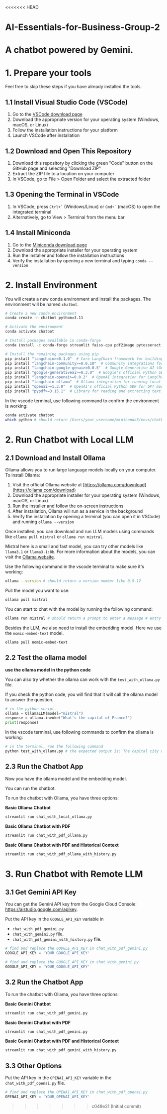 <<<<<<< HEAD
# AI-Essentials-for-Business-Group-2
A chatbot powered by Gemini.
=======
# 1. Prepare your tools

Feel free to skip these steps if you have already installed the tools.

## 1.1 Install Visual Studio Code (VSCode)

1. Go to the [VSCode download page](https://code.visualstudio.com/download)
2. Download the appropriate version for your operating system (Windows, macOS, or Linux)
3. Follow the installation instructions for your platform
4. Launch VSCode after installation

## 1.2 Download and Open This Repository

1. Download this repository by clicking the green "Code" button on the GitHub page and selecting "Download ZIP"
2. Extract the ZIP file to a location on your computer
3. In VSCode, go to File > Open Folder and select the extracted folder

## 1.3 Opening the Terminal in VSCode

1. In VSCode, press `` Ctrl+` `` (Windows/Linux) or `` Cmd+` `` (macOS) to open the integrated terminal
2. Alternatively, go to View > Terminal from the menu bar

## 1.4 Install Miniconda

1. Go to the [Miniconda download page](https://www.anaconda.com/docs/getting-started/miniconda/install)
2. Download the appropriate installer for your operating system
3. Run the installer and follow the installation instructions
4. Verify the installation by opening a new terminal and typing `conda --version`



# 2. Install Environment 


You will create a new conda environment and install the packages.
The environment will be named `chatbot`.

```bash
# Create a new conda environment
conda create -n chatbot python=3.11

# Activate the environment
conda activate chatbot

# Install packages available in conda-forge
conda install -c conda-forge streamlit faiss-cpu pdf2image pytesseract pillow

# Install the remaining packages using pip
pip install "langchain>=0.1.0"  # Core LangChain framework for building LLM applications
pip install "langchain-community>=0.0.10"  # Community integrations for LangChain, like RAG tools
pip install "langchain-google-genai>=0.0.5"  # Google Generative AI (Gemini) integration for LangChain
pip install "google-generativeai>=0.3.0"  # Google's official Python SDK for Gemini models
pip install "langchain-openai>=0.0.2"  # OpenAI integration for LangChain
pip install "langchain-ollama"  # Ollama integration for running local LLMs with LangChain
pip install "openai>=1.3.0"  # OpenAI's official Python SDK for GPT models
pip install "pypdf>=3.15.1"  # Library for reading and extracting text from PDF files
```

In the vscode terminal, use following command to confirm the environment is working:

```bash
conda activate chatbot
which python # should return /Users/your_username/miniconda3/envs/chatbot/bin/python
```


# 2. Run Chatbot with Local LLM

## 2.1 Download and Install Ollama

Ollama allows you to run large language models locally on your computer. To install Ollama:

1. Visit the official Ollama website at [https://ollama.com/download](https://ollama.com/download)
2. Download the appropriate installer for your operating system (Windows, macOS, or Linux)
3. Run the installer and follow the on-screen instructions
4. After installation, Ollama will run as a service in the background
5. Verify the installation by opening a terminal (you can open it in VSCode) and running `ollama --version`

Once installed, you can download and run LLM models using commands like `ollama pull mistral` or `ollama run mistral`.

Mistral here is a small and fast model, you can try other models like `llama3.1` or `llama3.1:8b`. For more information about the models, you can visit the [Ollama website](https://ollama.com/models).

Use the following command in the vscode terminal to make sure it's working:

```bash
ollama --version # should return a version number like 0.5.12
```


Pull the model you want to use:

```bash
ollama pull mistral
```

You can start to chat with the model by running the following command:

```bash
ollama run mistral # should return a prompt to enter a message # entry /bye to exit
```

Besides the LLM, we also need to install the embedding model. Here we use the `nomic-embed-text` model.

```bash
ollama pull nomic-embed-text
```

## 2.2 Test the ollama model

**use the ollama model in the python code**

You can also try whether the ollama can work with the `test_with_ollama.py` file.

If you check the python code, you will find that it will call the ollama model to answer the question.
```python
# in the python script.
ollama = OllamaLLM(model="mistral")
response = ollama.invoke("What's the capital of France?")
print(response)
```

In the vscode terminal, use following commands to confirm the ollama is working:

```bash
# in the terminal, run the following command
python test_with_ollama.py # the expected output is: The capital city of France is Paris.
```


## 2.3 Run the Chatbot App 

Now you have the ollama model and the embedding model. 


You can run the chatbot.


To run the chatbot with Ollama, you have three options:

**Basic Ollama Chatbot**
```bash
streamlit run chat_with_local_ollama.py
```

**Basic Ollama Chatbot with PDF**
```bash
streamlit run chat_with_pdf_ollama.py
```

**Basic Ollama Chatbot with PDF and Historical Context**
```bash
streamlit run chat_with_pdf_ollama_with_history.py
```






# 3. Run Chatbot with Remote LLM

## 3.1 Get Gemini API Key 

You can get the Gemini API key from the Google Cloud Console: https://aistudio.google.com/apikey.

Put the API key in the `GOOGLE_API_KEY` variable in 
* `chat_with_pdf_gemini.py` 
* `chat_with_gemini.py` file.
* `chat_with_pdf_gemini_with_history.py` file.

```python
# find and replace the GOOGLE_API_KEY in chat_with_pdf_gemini.py
GOOGLE_API_KEY = 'YOUR_GOOGLE_API_KEY'

# find and replace the GOOGLE_API_KEY in chat_with_gemini.py
GOOGLE_API_KEY = 'YOUR_GOOGLE_API_KEY'
```

## 3.2 Run the Chatbot App 

To run the chatbot with Ollama, you have three options:

**Basic Gemini Chatbot**
```bash
streamlit run chat_with_pdf_gemini.py
```

**Basic Gemini Chatbot with PDF**
```bash
streamlit run chat_with_pdf_gemini.py
```

**Basic Gemini Chatbot with PDF and Historical Context**
```bash
streamlit run chat_with_pdf_gemini_with_history.py
```


## 3.3 Other Options

Put the API key in the `OPENAI_API_KEY` variable in the `chat_with_pdf_openai.py` file.

```python
# find and replace the OPENAI_API_KEY in chat_with_pdf_openai.py
OPENAI_API_KEY = 'YOUR_OPENAI_API_KEY'
```

>>>>>>> c048e21 (Initial commit)
